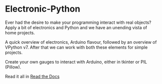 # Electronic-Python

Ever had the desire to make your programming interact with real objects? Apply a bit of electronics and Python and we have an unending 
vista of home projects.

A quick overview of electronics, Arduino flavour, followed by an overview of VPython v7. After that we can work with both these elements
for simple projects.

Create your own gauges to interact with Arduino, either in tkinter or PIL (Pillow).

Read it all in [Read the Docs](https://electronic-python.readthedocs.io/en/latest/)
